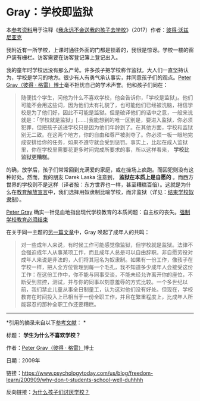 # Gray：学校即监狱

本[参考资料](https://supermemo.guru/wiki/References)用于注释《[我永远不会送我的孩子去学校](https://supermemo.guru/wiki/Problem_of_Schooling)》（2017）作者：[彼得·沃兹尼亚克](https://supermemo.guru/wiki/Piotr_Wozniak)

我附近有一所学校，上课时通往外面的门都是锁着的，我很是惊讶。学校一楼的窗户装有栅栏。访客需要在访客登记簿上登记出入。

我的童年时学校远没有那么严苛。许多孩子把学校称作监狱。大人们一直坚持认为，学校是学习的地方。很少有人有勇气承认事实，并同意孩子们的观点。[Peter Gray（彼得 · 格雷）博士](https://supermemo.guru/wiki/Peter_Gray)毫不担忧自己的学术声誉。他和孩子们同在：

> 随便找个学生，问他为什么不喜欢学校，他会告诉你，「学校是监狱」。他们可能不会用这些词，因为他们太有礼貌了，也可能他们已经被洗脑，相信学校是为了他们好，因此不可能是监狱。但是破译他们的话中之意，一般来说就是：「学校就是监狱」[......]我能想到的唯一区别是，要进入监狱，你必须犯罪，但把孩子送进学校只是因为他们年龄到了。在其他方面，学校和监狱别无二致。在这两个地方，你的自由和尊严被剥夺了。你必须一板一眼地完成安排给你的任务，如果不遵守就会受到惩罚。事实上，比起在成人监狱里，你在学校里需要花更多时间完成所要求的事，所以这样看来， **学校比监狱更糟糕。** 

的确，放学后，孩子们常常回到充满爱的家庭，或在操场上疯跑。而囚犯则没有这种好处。然而，我的朋友 Darek Laska 注意到， **监狱在本质上是自愿的** 。而西方世界的学校则不是这样（译者按：东方世界也一样，甚至糟糕百倍）。这就是为什么在[教育解放宣言](https://supermemo.guru/wiki/Declaration_of_Educational_Emancipation)中，我们选择用奴隶制比喻学校，而非监狱（详见：[结束学校奴隶制](https://supermemo.guru/wiki/End_school_slavery)）。

[Peter Gray](https://supermemo.guru/wiki/Peter_Gray) 确实一针见血地指出现代学校教育的本质问题：自主权的丧失。[强制学校教育必须结束](https://supermemo.guru/wiki/Compulsory_schooling_must_end)

在关于同一主题的[另一篇文章](https://www.psychologytoday.com/intl/comment/1186862)中，Gray 唤起了成年人的共鸣：

> 对一些成年人来说，有时候工作可能感觉像监狱，但学校就是监狱。法律不会强迫成年人从事某项工作，而且成年人总是可以自由辞职。非自愿劳役对成年人来说是非法的，人们将其冠名为奴隶制。如果有一份工作，像孩子在学校一样，把人全方位管理到每一个毛孔，我不知道多少成年人会接受这份工作：在这份工作中，你不能与同事交谈，不能未经允许离开你的座位，不断受到监控，测试，并与你的同事以刻意羞辱的方式比较。一个多世纪以前，我们禁止儿童从事全日制童工，认为这对他们没有好处。但现在，学校教育在时间投入上已相当于一份全职工作，并且在繁重程度上，比成年人所能容忍的那种全职工作还要糟糕。

------

*引用的摘录来自以下[参考文献](https://supermemo.guru/wiki/References)： *

标题： **学生为什么不喜欢学校？** 

作者：[Peter Gray（彼得 · 格雷）](https://supermemo.guru/wiki/Peter_Gray)博士

日期：2009年

链接：https://www.psychologytoday.com/us/blog/freedom-learn/200909/why-don-t-students-school-well-duhhhh

反向链接：[为什么孩子们讨厌学校？](https://supermemo.guru/wiki/Why_kids_hate_school%3F)